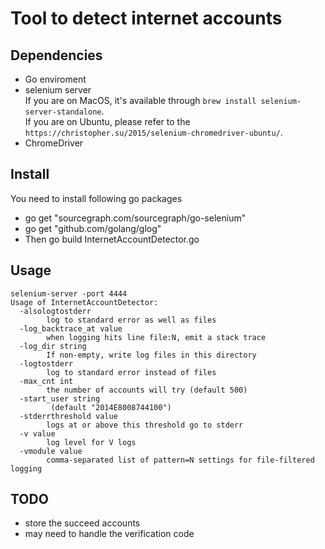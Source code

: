 # Tool to detect internet accounts
## Dependencies
- Go enviroment
- selenium server
    <br>
    If you are on MacOS, it's available through `brew install selenium-server-standalone`.
    <br>
    If you are on Ubuntu, please refer to the `https://christopher.su/2015/selenium-chromedriver-ubuntu/`.
- ChromeDriver

## Install
You need to install following go packages 
- go get "sourcegraph.com/sourcegraph/go-selenium"
- go get "github.com/golang/glog"
- Then go build InternetAccountDetector.go

## Usage
```
selenium-server -port 4444
Usage of InternetAccountDetector:
  -alsologtostderr
    	log to standard error as well as files
  -log_backtrace_at value
    	when logging hits line file:N, emit a stack trace
  -log_dir string
    	If non-empty, write log files in this directory
  -logtostderr
    	log to standard error instead of files
  -max_cnt int
    	the number of accounts will try (default 500)
  -start_user string
    	 (default "2014E8008744100")
  -stderrthreshold value
    	logs at or above this threshold go to stderr
  -v value
    	log level for V logs
  -vmodule value
    	comma-separated list of pattern=N settings for file-filtered logging
   ```
    
## TODO 
- store the succeed accounts
- may need to handle the verification code

